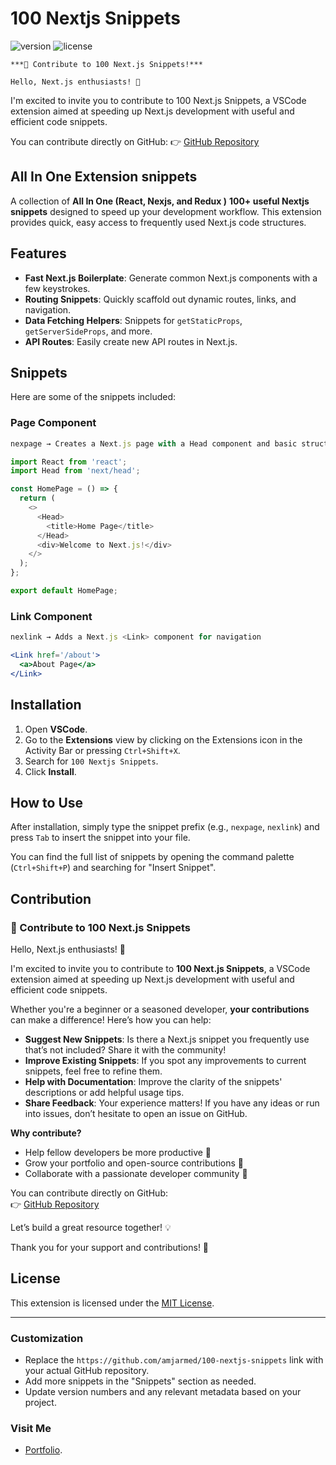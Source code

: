 # 100 Nextjs Snippets

![version](https://img.shields.io/badge/version-0.0.1-blue) ![license](https://img.shields.io/badge/license-MIT-green)

    ***🌟 Contribute to 100 Next.js Snippets!***

    Hello, Next.js enthusiasts! 👋

I'm excited to invite you to contribute to 100 Next.js Snippets, a VSCode extension aimed at speeding up Next.js development with useful and efficient code snippets.

You can contribute directly on GitHub:
👉 [GitHub Repository](https://github.com/amjarmed/100-nextjs-snippets)

## All In One Extension snippets

A collection of **All In One (React, Nexjs, and Redux )** **100+ useful Nextjs snippets** designed to speed up your development workflow. This extension provides quick, easy access to frequently used Next.js code structures.

## Features

- **Fast Next.js Boilerplate**: Generate common Next.js components with a few keystrokes.
- **Routing Snippets**: Quickly scaffold out dynamic routes, links, and navigation.
- **Data Fetching Helpers**: Snippets for `getStaticProps`, `getServerSideProps`, and more.
- **API Routes**: Easily create new API routes in Next.js.

## Snippets

Here are some of the snippets included:

### Page Component

```typescript
nexpage → Creates a Next.js page with a Head component and basic structure
```

```typescript
import React from 'react';
import Head from 'next/head';

const HomePage = () => {
  return (
    <>
      <Head>
        <title>Home Page</title>
      </Head>
      <div>Welcome to Next.js!</div>
    </>
  );
};

export default HomePage;
```

### Link Component

```typescript
nexlink → Adds a Next.js <Link> component for navigation
```

```jsx
<Link href='/about'>
  <a>About Page</a>
</Link>
```

## Installation

1. Open **VSCode**.
2. Go to the **Extensions** view by clicking on the Extensions icon in the Activity Bar or pressing `Ctrl+Shift+X`.
3. Search for `100 Nextjs Snippets`.
4. Click **Install**.

## How to Use

After installation, simply type the snippet prefix (e.g., `nexpage`, `nexlink`) and press `Tab` to insert the snippet into your file.

You can find the full list of snippets by opening the command palette (`Ctrl+Shift+P`) and searching for "Insert Snippet".

## Contribution

### 🌟 Contribute to 100 Next.js Snippets

Hello, Next.js enthusiasts! 👋

I'm excited to invite you to contribute to **100 Next.js Snippets**, a VSCode extension aimed at speeding up Next.js development with useful and efficient code snippets.

Whether you're a beginner or a seasoned developer, **your contributions** can make a difference! Here’s how you can help:

- **Suggest New Snippets**: Is there a Next.js snippet you frequently use that’s not included? Share it with the community!
- **Improve Existing Snippets**: If you spot any improvements to current snippets, feel free to refine them.
- **Help with Documentation**: Improve the clarity of the snippets' descriptions or add helpful usage tips.
- **Share Feedback**: Your experience matters! If you have any ideas or run into issues, don’t hesitate to open an issue on GitHub.

**Why contribute?**

- Help fellow developers be more productive 🚀
- Grow your portfolio and open-source contributions 🌱
- Collaborate with a passionate developer community 👥

You can contribute directly on GitHub:  
👉 [GitHub Repository](https://github.com/amjarmed/100-nextjs-snippets)

Let’s build a great resource together! 💡

Thank you for your support and contributions! 🙌

## License

This extension is licensed under the [MIT License](LICENSE).

---

### Customization

- Replace the `https://github.com/amjarmed/100-nextjs-snippets` link with your actual GitHub repository.
- Add more snippets in the "Snippets" section as needed.
- Update version numbers and any relevant metadata based on your project.

### Visit Me

- [Portfolio](https://www.amjarmed.com/).
